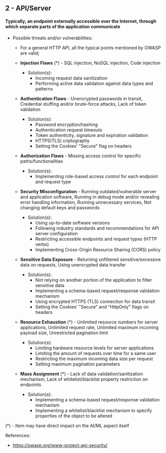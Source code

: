 ## 2 - API/Server
#### Typically, an endpoint externally accessible over the Internet, through which separate parts of the application communicate

- Possible threats and/or vulnerabilities:

	- For a general HTTP API, all the typical points mentioned by OWASP are valid;

 	- **Injection Flaws** (\*) - SQL injection, NoSQL injection, Code injection
		- Solution(s):
			- Incoming request data sanitization
			- Performing active data validation against data types and patterns

	- **Authentication Flaws** - Unencrypted passwords in transit, Credential stuffing and/or brute-force attacks, Lack of token validation
		- Solution(s):
			- Password encryption/hashing
			- Authentication request timeouts
			- Token authenticity, signature and expiration validation
			- HTTPS(TLS) criptography
			- Setting the Cookies' "Secure" flag on headers

	- **Authorization Flaws** - Missing access control for specific paths/functionalities
		- Solution(s):
			- Implementing role-based access control for each endpoint and request type

	- **Security Misconfiguration** - Running outdated/vulnerable server and application software, Running in debug mode and/or revealing error handling information, Running unnecessary services, Not changing default keys and passwords
		- Solution(s):
			- Using up-to-date software versions
			- Following industry standards and recommendations for API server configuration
			- Restricting accessible endpoints and request types (HTTP verbs)
			- Implementing Cross-Origin Resource Sharing (CORS) policy
			
	- **Sensitive Data Exposure** - Returning unfiltered sensitive/excessive data on requests, Using unencrypted data transfer
		- Solution(s):
			- Not relying on another portion of the application to filter sensitive data
			- Implementing a schema-based request/response validation mechanism
			- Using encrypted HTTPS (TLS) connection for data transit
			- Setting the Cookies' "Secure" and "HttpOnly" flags on headers
			
	- **Resource Exhaustion** (\*) - Unlimited resource numbers for server applications, Unlimited request rate, Unlimited maximum incoming payload size, Unrestricted pagination limit
		- Solution(s):
			- Limiting hardware resource levels for server applications
			- Limiting the amount of requests over time for a same user
			- Restricting the maximum incoming data size per request
			- Setting maximum pagination parameters
			
	- **Mass Assignment** (\*) - Lack of data validation/sanitization mechanism, Lack of whitelist/blacklist property restriction on endpoints
		- Solution(s):
			- Implementing a schema-based request/response validation mechanism
			- Implementing a whitelist/blacklist mechanism to specify properties of the object to be altered

(\*) - Item may have direct impact on the AI/ML aspect itself

References:

- https://owasp.org/www-project-api-security/
